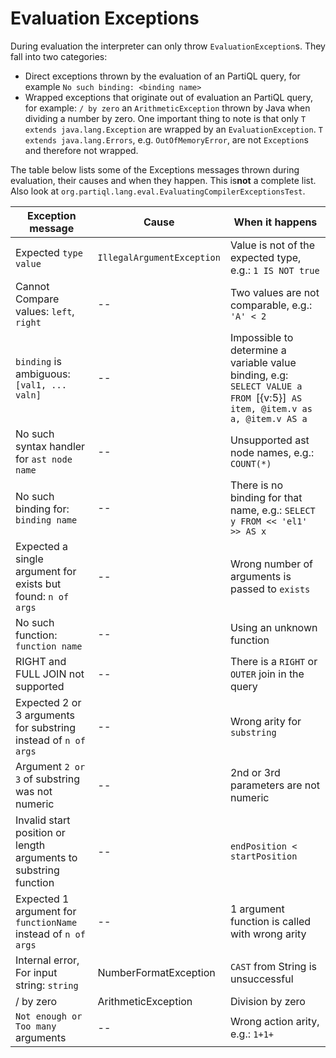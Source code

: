 # Evaluation Exceptions

During evaluation the interpreter can only throw `EvaluationException`s. They fall into two categories: 
* ​Direct exceptions thrown by the evaluation of an PartiQL query, for example `No such binding: <binding name>`
* Wrapped exceptions that originate out of evaluation an PartiQL query, for example: `/ by zero` an `ArithmeticException` 
  thrown by Java when dividing a number by zero. One important thing to note is that only `T extends java.lang.Exception` 
  are wrapped by an `EvaluationException`. `T extends java.lang.Errors`, e.g. `OutOfMemoryError`, are not `Exception`s 
  and therefore not wrapped.
 
The table below lists some of the Exceptions messages thrown during evaluation, their causes and when they happen. 
This is ​**not** a complete list. Also look at `org.partiql.lang.eval.EvaluatingCompilerExceptionsTest`.

| Exception message        | Cause           | When it happens  |
| ------------------------ |-----------------| -----------------|
| ​​​​​​​​Expected `type` `value`  | `IllegalArgumentException` | Value is not of the expected type, e.g.: `1 IS NOT true` |
| Cannot Compare values: `left`, `right` | -- | Two values are not comparable, e.g.: `'A' < 2` |
| `binding` is ambiguous: `[val1, ... valn]` | -- | Impossible to determine a variable value binding, e.g: `SELECT VALUE a FROM `[{v:5}]` AS item, @item.v as a, @item.v AS a` |
| No such syntax handler for `ast node name`| -- | Unsupported ast node names, e.g.: `COUNT(*)` | 
| No such binding for: `binding name` | -- | There is no binding for that name, e.g.: `SELECT y FROM << 'el1' >> AS x` |
| Expected a single argument for exists but found: `n of args`| -- | Wrong number of arguments is passed to `exists` |
| No such function: `function name` | -- | Using an unknown function |
| RIGHT and FULL JOIN not supported | -- | There is a `RIGHT` or `OUTER` join in the query |
| Expected 2 or 3 arguments for substring instead of `n of args` | -- | Wrong arity for `substring` |
| Argument `2 or 3` of substring was not numeric | -- | 2nd or 3rd parameters are not numeric |  
| Invalid start position or length arguments to substring function | -- | `endPosition < startPosition` |
| Expected 1 argument for `functionName` instead of `n of args` | -- | 1 argument function is called with wrong arity |
| Internal error, For input string: `string` | NumberFormatException | `CAST` from String is unsuccessful  |
| / by zero | ArithmeticException | Division by zero | 
| `Not enough or Too many` arguments | -- | Wrong action arity, e.g.: `1+1+` |

